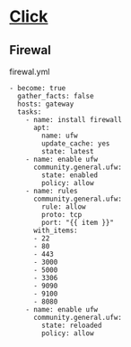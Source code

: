 # [Click](https://github.com/mahesajf/devops17-finaltask-mahesa/blob/main/1prov/conf.yml)


## Firewal
firewal.yml
```
- become: true
  gather_facts: false
  hosts: gateway
  tasks:
    - name: install firewall
      apt:
        name: ufw
        update_cache: yes
        state: latest
    - name: enable ufw
      community.general.ufw:
        state: enabled
        policy: allow
    - name: rules
      community.general.ufw:
        rule: allow
        proto: tcp
        port: "{{ item }}"
      with_items:
      - 22
      - 80
      - 443
      - 3000
      - 5000
      - 3306
      - 9090
      - 9100
      - 8080
    - name: enable ufw
      community.general.ufw:
        state: reloaded
        policy: allow
		
```
